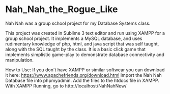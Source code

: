 # Nah_Nah_the_Rogue_Like
Nah Nah was a group school project for my Database Systems class.

This project was created in Sublime 3 text editor and run using XAMPP for a group school project. It implements a MySQL database, and uses rudimentary knowledge of php, html, and java script that was self taught, along with the SQL taught by the class. It is a basic click game that implements simplistic game-play to demonstrate database connectivity and manipulation.

How to Use:
If you don't have XAMPP or similar softwear you can download it here: https://www.apachefriends.org/download.html
Import the Nah Nah Database file into phpmyadmin.
Add the files to the htdocs file in XAMPP.
With XAMPP Running, go to http://localhost/NahNahNew/
